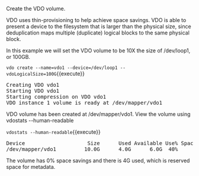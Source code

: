 Create the VDO volume.  

VDO uses thin-provisioning to help achieve space 
savings. VDO is able to present a device to the
filesystem that is larger than the physical size, since 
deduplication maps multiple (duplicate) logical blocks
to the same physical block.

In this example we will set the VDO volume to be
10X the size of /dev/loop1, or 100GB.


`vdo create --name=vdo1 --device=/dev/loop1 --vdoLogicalSize=100G`{{execute}}

<pre class="file">
Creating VDO vdo1
Starting VDO vdo1
Starting compression on VDO vdo1
VDO instance 1 volume is ready at /dev/mapper/vdo1
</pre>

VDO volume has been created at /dev/mapper/vdo1. View the volume
using vdostats --human-readable
  

`vdostats --human-readable`{{execute}}

<pre class=”file”>
Device                    Size      Used Available Use% Space saving%
/dev/mapper/vdo1         10.0G      4.0G      6.0G  40%            0%
</pre>

The volume has 0% space savings and there is 4G used, which is
reserved space for metadata.  
